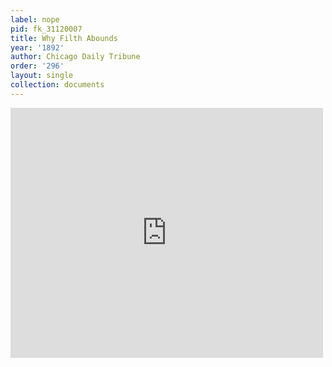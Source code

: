 ```yaml
---
label: nope
pid: fk_31120007
title: Why Filth Abounds
year: '1892'
author: Chicago Daily Tribune
order: '296'
layout: single
collection: documents
---
```

<iframe src="https://northwestern.app.box.com/embed/s/r65p6kpbbycp0sf3syth2gwq27reit5g?sortColumn=date&view=list" width="500" height="400" frameborder="0" allowfullscreen webkitallowfullscreen msallowfullscreen></iframe>
